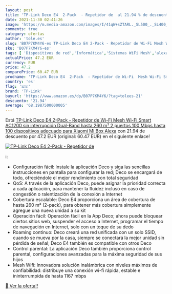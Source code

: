```yaml
---
layout: post
title: 'TP-Link Deco E4  2-Pack  - Repetidor de  al 21.94 % de descuento'
date: 2021-11-30 02:41:26
image: 'https://m.media-amazon.com/images/I/41qW+sZTARL._SL500_._SL400_.jpg'
comments: true
category: ofertas
author: 'tole.es'
slug: 'B07P7KM4Y6-es TP-Link Deco E4 2-Pack - Repetidor de Wi-Fi Mesh Wi-Fi...'
sku: 'B07P7KM4Y6-es'
tags: [ 'Dispositivos de red','Informática','Sistemas WiFi Mesh','alexa','tp-link', ]
actualPrice: 47.2 EUR
currency: EUR
price: 47.2
comparePrice: 60.47 EUR
prodname: 'TP-Link Deco E4  2-Pack  - Repetidor de Wi-Fi  Mesh Wi-Fi Smart AC1200 sin interrupción  Dual-Band hasta 260 m²  2 puertos 100 Mbps  hasta 100 dispositivos  adecuado para Xiaomi Mi Box  Alexa'
country: 'es'
flag: '🇪🇸'
brand: 'TP-Link'
buyurl: 'https://www.amazon.es/dp/B07P7KM4Y6/?tag=tolees-21'
descuento: '21.94'
average: '68.1987500000005'
---
```


Está [TP-Link Deco E4  2-Pack  - Repetidor de Wi-Fi  Mesh Wi-Fi Smart AC1200 sin interrupción  Dual-Band hasta 260 m²  2 puertos 100 Mbps  hasta 100 dispositivos  adecuado para Xiaomi Mi Box  Alexa](https://www.amazon.es/dp/B07P7KM4Y6/?tag=tolees-21) con 21.94 de descuento por 47.2 EUR (original: 60.47 EUR) en el siguiente enlace!

[![TP-Link Deco E4  2-Pack  - Repetidor de ](https://m.media-amazon.com/images/I/41qW+sZTARL._SL500_._SL400_.jpg)](https://www.amazon.es/dp/B07P7KM4Y6/?tag=tolees-21)

ℹ️:

- Configuración fácil: Instale la aplicación Deco y siga las sencillas instrucciones en pantalla para configurar la red; Deco se encargará de todo, ofreciéndole el mejor rendimiento con total seguridad
- QoS: A través de la aplicación Deco, puede asignar la prioridad correcta a cada aplicación, para mantener la fluidez incluso en caso de congestión o ralentización de la conexión a Internet
- Cobertura escalable: Deco E4 proporciona un área de cobertura de hasta 260 m² (2-pack), para obtener más cobertura simplemente agregue una nueva unidad a su kit
- Operación fácil: Operación fácil en la App Deco; ahora puede bloquear ciertos sitios web, suspender el acceso a Internet, programar el tiempo de navegación en Internet, solo con un toque de su dedo
- Roaming continuo: Deco creará una red unificada con un solo SSID, cuando se mueva por la casa, siempre se conectará la mejor unidad sin pérdida de señal; Deco E4 también es compatible con otros Deco
- Control parental: La aplicación Deco también proporciona control parental, configuraciones avanzadas para la máxima seguridad de sus hijos
- Mesh Wifi: Innovadora solución inalámbrica con niveles máximos de confiabilidad: distribuye una conexión wi-fi rápida, estable e ininterrumpida de hasta 1167 mbps

[🛒 Ver la oferta!!](https://www.amazon.es/dp/B07P7KM4Y6/?tag=tolees-21)
